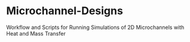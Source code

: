 # Microchannel-Designs
Workflow and Scripts for Running Simulations of 2D Microchannels with Heat and Mass Transfer
